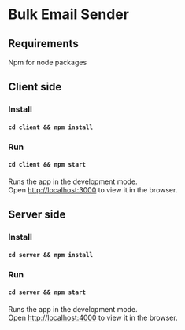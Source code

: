 # Bulk Email Sender

## Requirements

Npm for node packages

## Client side

### Install

#### `cd client && npm install`

### Run

#### `cd client && npm start`

Runs the app in the development mode.<br />
Open [http://localhost:3000](http://localhost:3000) to view it in the browser.

## Server side

### Install

#### `cd server && npm install`

### Run

#### `cd server && npm start`

Runs the app in the development mode.<br />
Open [http://localhost:4000](http://localhost:4000) to view it in the browser.
